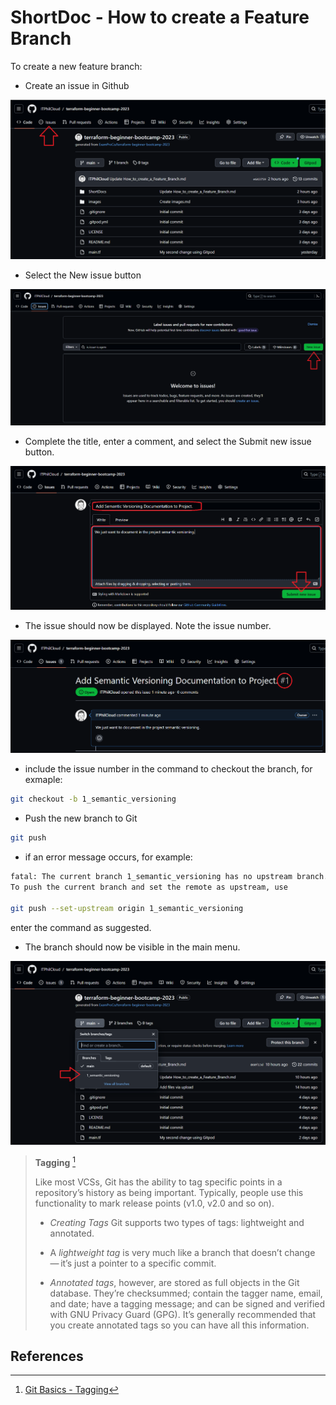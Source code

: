 # ShortDoc - How to create a Feature Branch

To create a new feature branch:

- Create an issue in Github

![Screenshot of GitHub issue menu.](/images/Issues1.png)

- Select the New issue button

![Screenshot of GitHub New Issue Button](/images/Issues2.png)

- Complete the title, enter a comment, and select the Submit new issue button.

![Screenshot of GitHub New Issue Button](/images/Issues3.png)

- The issue should now be displayed. Note the issue number.

![Screenshot of new GitHub issue](/images/Issues4.png)

- include the issue number in the command to checkout the branch, for exmaple:

```bash
git checkout -b 1_semantic_versioning
```

- Push the new branch to Git

```bash
git push
```

- if an error message occurs, for example:

```bash
fatal: The current branch 1_semantic_versioning has no upstream branch. 
To push the current branch and set the remote as upstream, use

git push --set-upstream origin 1_semantic_versioning
```

enter the command as suggested.

- The branch should now be visible in the main menu.

![Screenshot of new branch in GitHub](/images/Issues5.png)



> **Tagging** [^1]
> 
> Like most VCSs, Git has the ability to tag specific points in a repository’s history as being important. Typically, people use this functionality to mark release points (v1.0, v2.0 and so on).
> 
> - *Creating Tags* Git supports two types of tags: lightweight and annotated.
> - A *lightweight tag* is very much like a branch that doesn’t change — it’s just a pointer to a specific commit.
>
> - *Annotated tags*, however, are stored as full objects in the Git database. They’re checksummed; contain the tagger name, email, and date; have a tagging message; and can be signed and
> verified with GNU Privacy Guard (GPG). It’s generally recommended that you create annotated tags so you can have all this information.



## References

[^1]: [Git Basics - Tagging](https://git-scm.com/book/en/v2/Git-Basics-Tagging)
